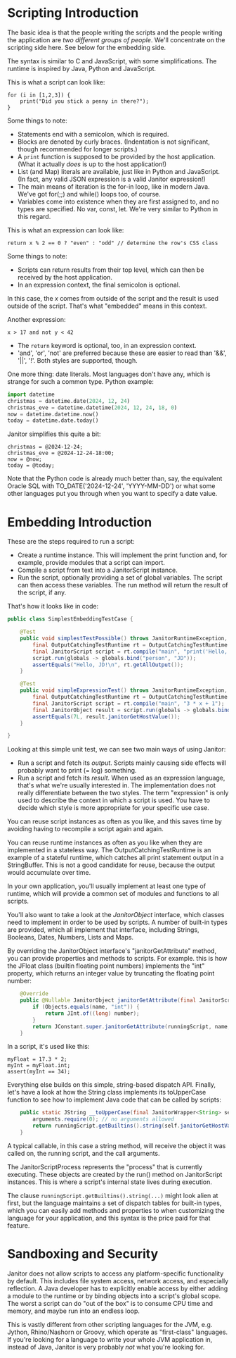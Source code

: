 # Scripting Introduction

The basic idea is that the people writing the scripts and the people writing the application are *two different groups of people*.
We'll concentrate on the scripting side here. See below for the embedding side.

The syntax is similar to C and JavaScript, with some simplifications.
The runtime is inspired by Java, Python and JavaScript.

This is what a script can look like:

```
for (i in [1,2,3]) {
    print("Did you stick a penny in there?");
}
```

Some things to note:
* Statements end with a semicolon, which is required.
* Blocks are denoted by curly braces. (Indentation is not significant, though recommended for longer scripts.)
* A `print` function is supposed to be provided by the host application. (What it actually *does* is up to the host application!)
* List (and Map) literals are available, just like in Python and JavaScript. (In fact, any valid JSON expression is a valid Janitor expression!)
* The main means of iteration is the for-in loop, like in modern Java. We've got for(;;) and while() loops too, of course.
* Variables come into existence when they are first assigned to, and no types are specified. No var, const, let. We're very similar to Python in this regard.


This is what an expression can look like:

```
return x % 2 == 0 ? "even" : "odd" // determine the row's CSS class
```

Some things to note:
* Scripts can return results from their top level, which can then be received by the host application.
* In an expression context, the final semicolon is optional.

In this case, the *x* comes from outside of the script and the result is used outside of the script.
That's what "embedded" means in this context.

Another expression:

``` 
x > 17 and not y < 42
```

* The `return` keyword is optional, too, in an expression context.
* 'and', 'or', 'not' are preferred because these are easier to read than '&&', '||', '!'. Both styles are supported, though.


One more thing: date literals. Most languages don't have any, which is strange for such a common type. Python example:

```python
import datetime
christmas = datetime.date(2024, 12, 24)
christmas_eve = datetime.datetime(2024, 12, 24, 18, 0)
now = datetime.datetime.now()
today = datetime.date.today()
````

Janitor simplifies this quite a bit:

```
christmas = @2024-12-24;
christmas_eve = @2024-12-24-18:00;
now = @now;
today = @today;
```

Note that the Python code is already much better than, say, the equivalent Oracle SQL with TO_DATE('2024-12-24', 'YYYY-MM-DD') or what some other languages put you through when you want to specify a date value.


# Embedding Introduction

These are the steps required to run a script:
* Create a runtime instance. This will implement the print function and, for example, provide modules that a script can import.
* Compile a script from text into a JanitorScript instance.
* Run the script, optionally providing a set of global variables. The script can then access these variables. The run method will return the result of the script, if any.

That's how it looks like in code:

```java
public class SimplestEmbeddingTestCase {

    @Test
    public void simplestTestPossible() throws JanitorRuntimeException, JanitorCompilerException {
        final OutputCatchingTestRuntime rt = OutputCatchingTestRuntime.fresh();
        final JanitorScript script = rt.compile("main", "print('Hello, ' + person + '!');");
        script.run(globals -> globals.bind("person", "JD"));
        assertEquals("Hello, JD!\n", rt.getAllOutput());
    }

    @Test
    public void simpleExpressionTest() throws JanitorRuntimeException, JanitorCompilerException {
        final OutputCatchingTestRuntime rt = OutputCatchingTestRuntime.fresh();
        final JanitorScript script = rt.compile("main", "3 * x + 1");
        final JanitorObject result = script.run(globals -> globals.bind("x", 2));
        assertEquals(7L, result.janitorGetHostValue());
    }

}
```

Looking at this simple unit test, we can see two main ways of using Janitor:
* Run a script and fetch its *output*. Scripts mainly causing side effects will probably want to print (= log) something.
* Run a script and fetch its *result*. When used as an expression language, that's what we're usually interested in.
  The implementation does not really differentiate between the two styles. The term "expression" is only used to describe the context in which a script is used.
  You have to decide which style is more appropriate for your specific use case.

You can reuse script instances as often as you like, and this saves time by avoiding having to recompile a script again and again.

You can reuse runtime instances as often as you like when they are implemented in a stateless way. The OutputCatchingTestRuntime is an example of a stateful runtime,
which catches all print statement output in a StringBuffer. This is not a good candidate for reuse, because the output would accumulate over time.

In your own application, you'll usually implement at least one type of runtime, which will provide a common set of modules and functions to all scripts.

You'll also want to take a look at the *JanitorObject* interface, which classes need to implement in order to be used by scripts.
A number of built-in types are provided, which all implement that interface, including Strings, Booleans, Dates, Numbers, Lists and Maps.

By overriding the JanitorObject interface's "janitorGetAttribute" method, you can provide properties and methods to scripts. For example. this is how the JFloat class (builtin floating point numbers)
implements the "int" property, which returns an integer value by truncating the floating point number:

```java
    @Override
    public @Nullable JanitorObject janitorGetAttribute(final JanitorScriptProcess runningScript, final String name, final boolean required) throws JanitorNameException {
        if (Objects.equals(name, "int")) {
            return JInt.of((long) number);
        }
        return JConstant.super.janitorGetAttribute(runningScript, name, required);
    }
```


In a script, it's used like this:

```
myFloat = 17.3 * 2;
myInt = myFloat.int;
assert(myInt == 34);
```

Everything else builds on this simple, string-based dispatch API.
Finally, let's have a look at how the String class implements its toUpperCase function to see how to implement Java code that can be called by scripts:

```java
    public static JString __toUpperCase(final JanitorWrapper<String> self, final JanitorScriptProcess runningScript, final JCallArgs arguments) throws JanitorRuntimeException {
        arguments.require(0); // no arguments allowed
        return runningScript.getBuiltins().string(self.janitorGetHostValue().toUpperCase(Locale.ROOT));
    }
```

A typical callable, in this case a string method, will receive the object it was called on, the running script, and the call arguments.

The JanitorScriptProcess represents the "process" that is currently executing. These objects are created by the run() method on JanitorScript instances.
This is where a script's internal state lives during execution.

The clause `runningScript.getBuiltins().string(...)` might look alien at first, but the language maintains a set of dispatch tables for built-in types,
which you can easily add methods and properties to when customizing the language for your application, and this syntax is the price paid for that feature.



# Sandboxing and Security

Janitor does not allow scripts to access any platform-specific functionality by default. This includes file system access, network access, and especially reflection.
A Java developer has to explicitly enable access by either adding a module to the runtime or by binding objects into a script's global scope.
The worst a script can do "out of the box" is to consume CPU time and memory, and maybe run into an endless loop.

This is vastly different from other scripting languages for the JVM, e.g. Jython, Rhino/Nashorn or Groovy, which operate as "first-class" languages.
If you're looking for a language to write your whole JVM application in, instead of Java, Janitor is very probably *not* what you're looking for.


